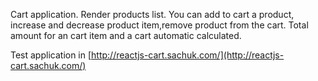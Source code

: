 Cart application.
Render products list.
You can add to cart a product, increase and decrease product item,remove product from the cart.
Total amount for an cart item and a cart automatic calculated. 

Test application in [http://reactjs-cart.sachuk.com/](http://reactjs-cart.sachuk.com/)